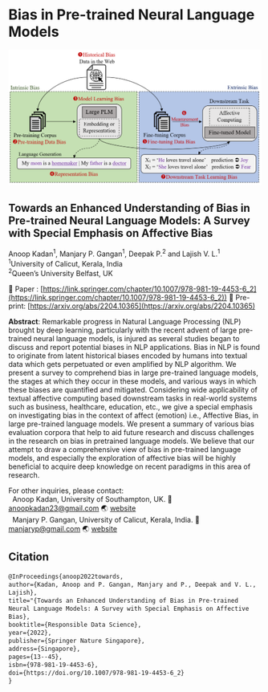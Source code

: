 # Bias in Pre-trained Neural Language Models
<img src= 'img/plm_bias.png' > </br>
## Towards an Enhanced Understanding of Bias in Pre-trained Neural Language Models: A Survey with Special Emphasis on Affective Bias </br>
Anoop Kadan<sup>1</sup>, Manjary P. Gangan<sup>1</sup>, Deepak P.<sup>2</sup>  and Lajish V. L.<sup>1</sup> </br>
<sup>1</sup>University of Calicut, Kerala, India </br>
<sup>2</sup>Queen’s University Belfast, UK </br>



:memo: Paper : [https://link.springer.com/chapter/10.1007/978-981-19-4453-6_2](https://link.springer.com/chapter/10.1007/978-981-19-4453-6_2))
:memo: Pre-print: [https://arxiv.org/abs/2204.10365](https://arxiv.org/abs/2204.10365) </br>

**Abstract**: Remarkable progress in Natural Language Processing (NLP) brought by deep learning, particularly with the recent advent of large pre-trained neural language models, is injured as several studies began to discuss and report potential biases in NLP applications. Bias in NLP is found to originate from latent historical biases encoded by humans into textual data which gets perpetuated or even amplified by NLP algorithm. We present a survey to comprehend bias in large pre-trained language models, the stages at which they occur in these models, and various ways in which these biases are quantified and mitigated. Considering wide applicability of textual affective computing based downstream tasks in real-world systems such as business, healthcare, education, etc., we give a special emphasis on investigating bias in the context of affect (emotion) i.e., Affective Bias, in large pre-trained language models. We present a summary of various bias evaluation corpora that help to aid future research and discuss challenges in the research on bias in pretrained language models. We believe that our attempt to draw a comprehensive view of bias in pre-trained language models, and especially the exploration of affective bias will be highly beneficial to acquire deep knowledge on recent paradigms in this area of research. 


For other inquiries, please contact: </br>
&nbsp; Anoop Kadan, University of Southampton, UK. :email: anoopkadan23@gmail.com :earth_asia: [website](https://www.southampton.ac.uk/people/65qvt5/doctor-anoop-kadan)</br>
&nbsp; Manjary P. Gangan, University of Calicut, Kerala, India. :email: manjaryp@gmail.com :earth_asia: [website](https://dcs.uoc.ac.in/~manjary/) </br>


## Citation
```
@InProceedings{anoop2022towards,
author={Kadan, Anoop and P. Gangan, Manjary and P., Deepak and V. L., Lajish},
title="{Towards an Enhanced Understanding of Bias in Pre-trained Neural Language Models: A Survey with Special Emphasis on Affective Bias},
booktitle={Responsible Data Science},
year={2022},
publisher={Springer Nature Singapore},
address={Singapore},
pages={13--45},
isbn={978-981-19-4453-6},
doi={https://doi.org/10.1007/978-981-19-4453-6_2}
}
```
